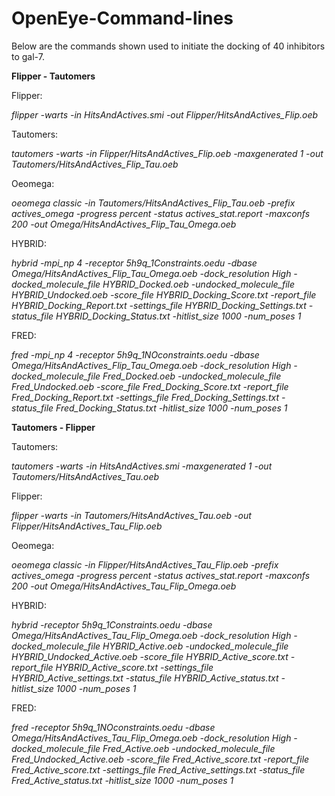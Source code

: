 # OpenEye-Command-lines

Below are the commands shown used to initiate the docking of 40 inhibitors to gal-7.



**Flipper - Tautomers**

Flipper:

*flipper -warts -in HitsAndActives.smi -out Flipper/HitsAndActives_Flip.oeb*

Tautomers:

*tautomers -warts -in Flipper/HitsAndActives_Flip.oeb -maxgenerated 1 -out Tautomers/HitsAndActives_Flip_Tau.oeb*

Oeomega:

*oeomega classic -in Tautomers/HitsAndActives_Flip_Tau.oeb -prefix actives_omega -progress percent -status actives_stat.report -maxconfs 200 -out Omega/HitsAndActives_Flip_Tau_Omega.oeb*

HYBRID:

*hybrid -mpi_np 4 -receptor 5h9q_1Constraints.oedu -dbase Omega/HitsAndActives_Flip_Tau_Omega.oeb -dock_resolution High -docked_molecule_file HYBRID_Docked.oeb -undocked_molecule_file HYBRID_Undocked.oeb -score_file HYBRID_Docking_Score.txt -report_file HYBRID_Docking_Report.txt -settings_file HYBRID_Docking_Settings.txt -status_file HYBRID_Docking_Status.txt -hitlist_size 1000 -num_poses 1*

FRED:

*fred -mpi_np 4 -receptor 5h9q_1NOconstraints.oedu -dbase Omega/HitsAndActives_Flip_Tau_Omega.oeb -dock_resolution High -docked_molecule_file Fred_Docked.oeb -undocked_molecule_file Fred_Undocked.oeb -score_file Fred_Docking_Score.txt -report_file Fred_Docking_Report.txt -settings_file Fred_Docking_Settings.txt -status_file Fred_Docking_Status.txt -hitlist_size 1000 -num_poses 1*


**Tautomers - Flipper**

Tautomers:

*tautomers -warts -in HitsAndActives.smi -maxgenerated 1 -out Tautomers/HitsAndActives_Tau.oeb*

Flipper:

*flipper -warts -in Tautomers/HitsAndActives_Tau.oeb -out Flipper/HitsAndActives_Tau_Flip.oeb*

Oeomega: 

*oeomega classic -in Flipper/HitsAndActives_Tau_Flip.oeb -prefix actives_omega -progress percent -status actives_stat.report -maxconfs 200 -out Omega/HitsAndActives_Tau_Flip_Omega.oeb*

HYBRID:

*hybrid -receptor 5h9q_1Constraints.oedu -dbase Omega/HitsAndActives_Tau_Flip_Omega.oeb -dock_resolution High -docked_molecule_file HYBRID_Active.oeb -undocked_molecule_file HYBRID_Undocked_Active.oeb -score_file HYBRID_Active_score.txt -report_file HYBRID_Active_score.txt -settings_file HYBRID_Active_settings.txt -status_file HYBRID_Active_status.txt -hitlist_size 1000 -num_poses 1*

FRED:

*fred -receptor 5h9q_1NOconstraints.oedu -dbase Omega/HitsAndActives_Tau_Flip_Omega.oeb -dock_resolution High -docked_molecule_file Fred_Active.oeb -undocked_molecule_file Fred_Undocked_Active.oeb -score_file Fred_Active_score.txt -report_file Fred_Active_score.txt -settings_file Fred_Active_settings.txt -status_file Fred_Active_status.txt -hitlist_size 1000 -num_poses 1*
